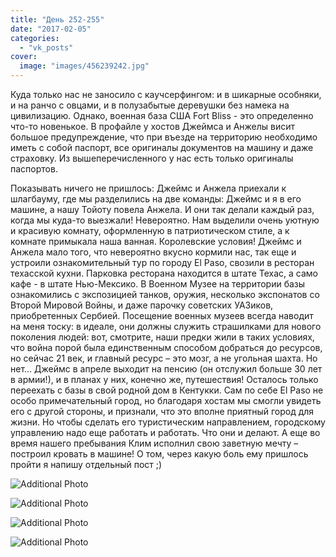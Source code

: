 ```yaml
---
title: "День 252-255"
date: "2017-02-05"
categories: 
  - "vk_posts"
cover:
  image: "images/456239242.jpg"
---
```


Куда только нас не заносило с каучсерфингом: и в шикарные особняки, и на ранчо с овцами, и в полузабытые деревушки без намека на цивилизацию. Однако, военная база США Fort Bliss - это определенно что-то новенькое. В профайле у хостов Джеймса и Анжелы висит большое предупреждение, что при въезде на территорию необходимо иметь с собой паспорт, все оригиналы документов на машину и даже страховку. Из вышеперечисленного у нас есть только оригиналы паспортов.

<!--more-->

Показывать ничего не пришлось: Джеймс и Анжела приехали к шлагбауму, где мы разделились на две команды: Джеймс и я в его машине, а нашу Тойоту повела Анжела. И они так делали каждый раз, когда мы куда-то выезжали! Невероятно. Нам выделили очень уютную и красивую комнату, оформленную в патриотическом стиле, а к комнате примыкала наша ванная. Королевские условия! Джеймс и Анжела мало того, что невероятно вкусно кормили нас, так еще и устроили ознакомительный тур по городу El Paso, свозили в ресторан техасской кухни. Парковка ресторана находится в штате Техас, а само кафе - в штате Нью-Мексико. В Военном Музее на территории базы ознакомились с экспозицией танков, оружия, несколько экспонатов со Второй Мировой Войны, и даже парочку советских УАЗиков, приобретенных Сербией. Посещение военных музеев всегда наводит на меня тоску: в идеале, они должны служить страшилками для нового поколения людей: вот, смотрите, наши предки жили в таких условиях, что война порой была единственным способом добраться до ресурсов, но сейчас 21 век, и главный ресурс – это мозг, а не угольная шахта. Но нет… Джеймс в апреле выходит на пенсию (он отслужил больше 30 лет в армии!), и в планах у них, конечно же, путешествия! Осталось только переехать с базы в свой родной дом в Кентукки. Сам по себе El Paso не особо примечательный город, но благодаря хостам мы смогли увидеть его с другой стороны, и признали, что это вполне приятный город для жизни. Но чтобы сделать его туристическим направлением, городскому управлению надо еще работать и работать. Что они и делают. А еще во время нашего пребывания Клим исполнил свою заветную мечту – построил кровать в машине! О том, через какую боль ему пришлось пройти я напишу отдельный пост ;)

![Additional Photo](https://vodpop.ru/wp-content/uploads/2023/07/456239243.jpg)

![Additional Photo](https://vodpop.ru/wp-content/uploads/2023/07/456239244.jpg)

![Additional Photo](https://vodpop.ru/wp-content/uploads/2023/07/456239245.jpg)

![Additional Photo](https://vodpop.ru/wp-content/uploads/2023/07/456239246.jpg)
